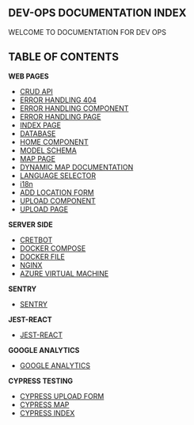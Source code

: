 ## DEV-OPS DOCUMENTATION INDEX

WELCOME TO DOCUMENTATION FOR DEV OPS

## TABLE OF CONTENTS 

**WEB PAGES**
- [CRUD API](Web%20Pages/C.R.U.D%20API/SWAGGER%20CRUD%20API.md)
- [ERROR HANDLING 404](Web%20Pages/Error%20Handling/404%20Page.md)
- [ERROR HANDLING COMPONENT](Web%20Pages/Error%20Handling/Error%20Component.md)
- [ERROR HANDLING PAGE](Web%20Pages/Error%20Handling/Error%20Page.md)
- [INDEX PAGE](Web%20Pages/Index/Index%20Page.md)
- [DATABASE](Web%20Pages/Index/database.md)
- [HOME COMPONENT](Web%20Pages/Index/Home%20Component.md)
- [MODEL SCHEMA](Web%20Pages/Index/Model%26Schema/Schema.md)
- [MAP PAGE](Web%20Pages/MAP/Map%20Page.md)
- [DYNAMIC MAP DOCUMENTATION](Web%20Pages/Map/Dynamic%20Map%20Documentation.md)
- [LANGUAGE SELECTOR](Web%20Pages/Translation/LanguageSelector.md)
- [i18n](Web%20Pages/Translation/i18n.md)
- [ADD LOCATION FORM](Web%20Pages/Upload/Add%20Location%20Form%20Component.md)
- [UPLOAD COMPONENT](Web%20Pages/Upload/Upload%20Component.md)
- [UPLOAD PAGE](Web%20Pages/Upload/Upload%20Page.md)

**SERVER SIDE** 
- [CRETBOT](Server%20Side/Cretbot.md)
- [DOCKER COMPOSE](Server%20Side/DockerCompose.md)
- [DOCKER FILE](Server%20Side/DockerfileDocumentation.md)
- [NGINX](Server%20Side/Nginx.md)
- [AZURE VIRTUAL MACHINE](Server%20Side/Azure_Virtual_Machine_Setup_Guide.md)

**SENTRY**
- [SENTRY](Sentry/Sentry.md)

**JEST-REACT**
- [JEST-REACT](Jest-React/Jest-Reactdocs.md)

**GOOGLE ANALYTICS**
- [GOOGLE ANALYTICS](Google%20Analytics/Google%20Analytics.md)

**CYPRESS TESTING**
- [CYPRESS UPLOAD FORM](/Cypress/UploadCypressForm.md)
- [CYPRESS MAP](/Cypress/CypressMap.md)
- [CYPRESS INDEX](/Cypress/CypressIndex.md)
